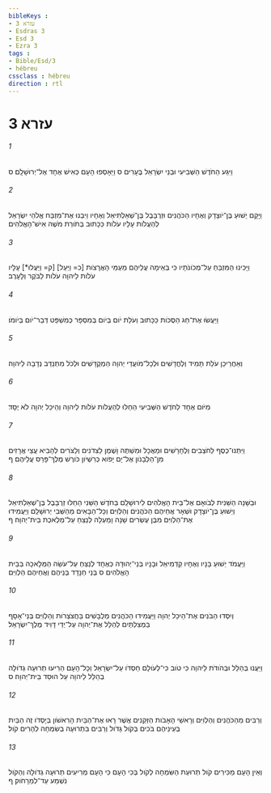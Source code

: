 ```yaml
---
bibleKeys : 
- עזרא 3
- Esdras 3
- Esd 3
- Ezra 3
tags : 
- Bible/Esd/3
- hébreu
cssclass : hébreu
direction : rtl
---
```


# עזרא 3

###### 1
וַיִּגַּע הַחֹדֶשׁ הַשְּׁבִיעִי וּבְנֵי יִשְׂרָאֵל בֶּעָרִים ס וַיֵּאָסְפוּ הָעָם כְּאִישׁ אֶחָד אֶל־יְרוּשָׁלִָם׃ ס
###### 2
וַיָּקָם יֵשׁוּעַ בֶּן־יֹוצָדָק וְאֶחָיו הַכֹּהֲנִים וּזְרֻבָּבֶל בֶּן־שְׁאַלְתִּיאֵל וְאֶחָיו וַיִּבְנוּ אֶת־מִזְבַּח אֱלֹהֵי יִשְׂרָאֵל לְהַעֲלֹות עָלָיו עֹלֹות כַּכָּתוּב בְּתֹורַת מֹשֶׁה אִישׁ־הָאֱלֹהִים׃
###### 3
וַיָּכִינוּ הַמִּזְבֵּחַ עַל־מְכֹונֹתָיו כִּי בְּאֵימָה עֲלֵיהֶם מֵעַמֵּי הָאֲרָצֹות [כ= וַיַּעַל] [ק= וַיַּעֲלוּ*] עָלָיו עֹלֹות לַיהוָה עֹלֹות לַבֹּקֶר וְלָעָרֶב׃
###### 4
וַיַּעֲשׂוּ אֶת־חַג הַסֻּכֹּות כַּכָּתוּב וְעֹלַת יֹום בְּיֹום בְּמִסְפָּר כְּמִשְׁפַּט דְּבַר־יֹום בְּיֹומֹו׃
###### 5
וְאַחֲרֵיכֵן עֹלַת תָּמִיד וְלֶחֳדָשִׁים וּלְכָל־מֹועֲדֵי יְהוָה הַמְקֻדָּשִׁים וּלְכֹל מִתְנַדֵּב נְדָבָה לַיהוָה׃
###### 6
מִיֹּום אֶחָד לַחֹדֶשׁ הַשְּׁבִיעִי הֵחֵלּוּ לְהַעֲלֹות עֹלֹות לַיהוָה וְהֵיכַל יְהוָה לֹא יֻסָּד׃
###### 7
וַיִּתְּנוּ־כֶסֶף לַחֹצְבִים וְלֶחָרָשִׁים וּמַאֲכָל וּמִשְׁתֶּה וָשֶׁמֶן לַצִּדֹנִים וְלַצֹּרִים לְהָבִיא עֲצֵי אֲרָזִים מִן־הַלְּבָנֹון אֶל־יָם יָפֹוא כְּרִשְׁיֹון כֹּורֶשׁ מֶלֶךְ־פָּרַס עֲלֵיהֶם׃ ף
###### 8
וּבַשָּׁנָה הַשֵּׁנִית לְבֹואָם אֶל־בֵּית הָאֱלֹהִים לִירוּשָׁלִַם בַּחֹדֶשׁ הַשֵּׁנִי הֵחֵלּוּ זְרֻבָּבֶל בֶּן־שְׁאַלְתִּיאֵל וְיֵשׁוּעַ בֶּן־יֹוצָדָק וּשְׁאָר אֲחֵיהֶם הַכֹּהֲנִים וְהַלְוִיִּם וְכָל־הַבָּאִים מֵהַשְּׁבִי יְרוּשָׁלִַם וַיַּעֲמִידוּ אֶת־הַלְוִיִּם מִבֶּן עֶשְׂרִים שָׁנָה וָמַעְלָה לְנַצֵּחַ עַל־מְלֶאכֶת בֵּית־יְהוָה׃ ף
###### 9
וַיַּעֲמֹד יֵשׁוּעַ בָּנָיו וְאֶחָיו קַדְמִיאֵל וּבָנָיו בְּנֵי־יְהוּדָה כְּאֶחָד לְנַצֵּחַ עַל־עֹשֵׂה הַמְּלָאכָה בְּבֵית הָאֱלֹהִים ס בְּנֵי חֵנָדָד בְּנֵיהֶם וַאֲחֵיהֶם הַלְוִיִּם׃
###### 10
וְיִסְּדוּ הַבֹּנִים אֶת־הֵיכַל יְהוָה וַיַּעֲמִידוּ הַכֹּהֲנִים מְלֻבָּשִׁים בַּחֲצֹצְרֹות וְהַלְוִיִּם בְּנֵי־אָסָף בַּמְצִלְתַּיִם לְהַלֵּל אֶת־יְהוָה עַל־יְדֵי דָּוִיד מֶלֶךְ־יִשְׂרָאֵל׃
###### 11
וַיַּעֲנוּ בְּהַלֵּל וּבְהֹודֹת לַיהוָה כִּי טֹוב כִּי־לְעֹולָם חַסְדֹּו עַל־יִשְׂרָאֵל וְכָל־הָעָם הֵרִיעוּ תְרוּעָה גְדֹולָה בְהַלֵּל לַיהוָה עַל הוּסַד בֵּית־יְהוָה׃ ס
###### 12
וְרַבִּים מֵהַכֹּהֲנִים וְהַלְוִיִּם וְרָאשֵׁי הָאָבֹות הַזְּקֵנִים אֲשֶׁר רָאוּ אֶת־הַבַּיִת הָרִאשֹׁון בְּיָסְדֹו זֶה הַבַּיִת בְּעֵינֵיהֶם בֹּכִים בְּקֹול גָּדֹול וְרַבִּים בִּתְרוּעָה בְשִׂמְחָה לְהָרִים קֹול׃
###### 13
וְאֵין הָעָם מַכִּירִים קֹול תְּרוּעַת הַשִּׂמְחָה לְקֹול בְּכִי הָעָם כִּי הָעָם מְרִיעִים תְּרוּעָה גְדֹולָה וְהַקֹּול נִשְׁמַע עַד־לְמֵרָחֹוק׃ ף
